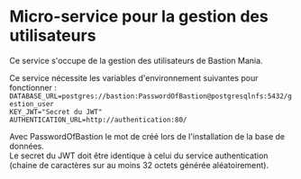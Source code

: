 # Micro-service pour la gestion des utilisateurs
  
 Ce service s'occupe de la gestion des utilisateurs de Bastion Mania.  
   
 Ce service nécessite les variables d'environnement suivantes pour fonctionner :
 `DATABASE_URL=postgres://bastion:PasswordOfBastion@postgresqlnfs:5432/gestion_user`  
 `KEY_JWT="Secret du JWT"`  
 `AUTHENTICATION_URL=http://authentication:80/`  
   
  Avec PasswordOfBastion le mot de créé lors de l'installation de la base de données.  
  Le secret du JWT doit être identique à celui du service authentication (chaine de caractères sur au moins 32 octets générée aléatoirement).

